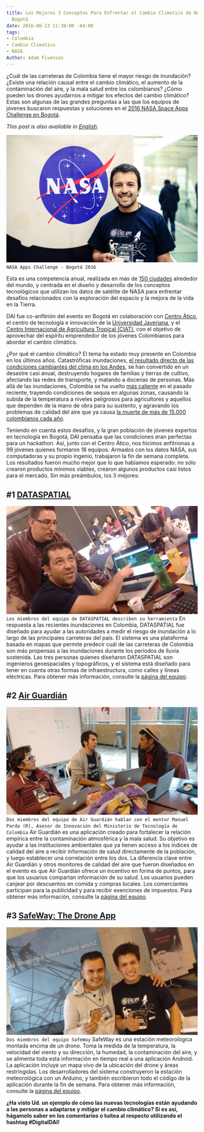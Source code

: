 ```yaml
---
title: Los Mejores 3 Conceptos Para Enfrentar el Cambio Climatico de NASA Space Apps
  Bogotá
date: 2016-06-13 11:38:00 -04:00
tags:
- Colombia
- Cambio Climatico
- NASA
Author: Adam Fivenson
---
```


¿Cuál de las carreteras de Colombia tiene el mayor riesgo de inundación? ¿Existe una relación causal entre el cambio climático, el aumento de la contaminación del aire, y la mala salud entre los colombianos? ¿Cómo pueden los drones ayudarnos a mitigar los efectos del cambio climático? Estas son algunas de las grandes preguntas a las que los equipos de jóvenes buscaron respuestas y soluciones en el [2016 NASA Space Apps Challenge en Bogotá](http://www.javeriana.edu.co/spaceappsbogota/).

*This post is also available in [English](http://dai-global-digital.com/top-3-climate-change-concepts-from-the-2016-nasa-space-apps-challenge-bogota.html).*

<!--more-->

![Space Apps Bogotá-12.jpg](/uploads/Space%20Apps%20Bogota%CC%81-12.jpg)
`NASA Apps Challenge - Bogotá 2016`

Esta es una competencia anual, realizada en más de [150 ciudades](https://2016.spaceappschallenge.org/locations) alrededor del mundo, y centrada en el diseño y desarrollo de los conceptos tecnológicos que utilizan los datos de satélite de NASA para enfrentar desafíos relacionados con la exploración del espacio y la mejora de la vida en la Tierra.

DAI fue co-anfitrión del evento en Bogotá en colaboración con [Centro Ático](http://www.javeriana.edu.co/vicerrectoria-academica/atico), el centro de tecnología e innovación de la [Universidad Javeriana](http://www.javeriana.edu.co/), y el [Centro Internacional de Agricultura Tropical (CIAT)](https://ciat.cgiar.org/), con el objetivo de aprovechar del espíritu emprendedor de los jóvenes Colombianos para abordar el cambio climático.

¿Por qué el cambio climático? El tema ha estado muy presente en Colombia en los últimos años.  Catastróficas inundaciones, [el resultado directo de las condiciones cambiantes del clima en los Andes](http://www.dailyclimate.org/tdc-newsroom/2012/12/colombia-andes-flooding), se han convertido en un desastre casi anual, destruyendo hogares de familias y tierras de cultivo, afectando las redes de transporte, y matando a docenas de personas. Más allá de las inundaciones, Colombia se ha vuelto [más caliente](http://thecitypaperbogota.com/news/climate-change-could-turn-up-the-heat-in-colombia/10812) en el pasado reciente, trayendo condiciones de sequía en algunas zonas, causando la subida de la temperatura a niveles peligrosos para agricultores y aquellos que dependen de la mano de obra para su sustento, y agravando los problemas de calidad del aire que ya causa [la muerte de más de 15.000 colombianos cada año](http://www.copenhagenconsensus.com/publication/colombia-perspective-air-pollution).

Teniendo en cuenta estos desafíos, y la gran población de jóvenes expertos en tecnología en Bogotá, DAI pensaba que las condiciones eran perfectas para un hackathon. Así, junto con el Centro Ático, nos hicimos anfitrionas a 99 jóvenes quienes formaron 18 equipos. Armados con los datos NASA, sus computadoras y su propio ingenio, trabajaron la fin de semana completa. Los resultados fueron mucho mejor que lo que habíamos esperado: no sólo crearon productos mínimos viables, crearon algunos productos casi listos para el mercado. Sin más preámbulos, los 3 mejores:

## #1 [DATASPATIAL](https://2016.spaceappschallenge.org/challenges/earth/earth-live/projects/risk-managment-system)
![DATASPATIAL](/uploads/IMG_20160423_184034562.jpg)
`Los miembros del equipo de DATASPATIAL describen su herramienta`
En respuesta a las recientes inundaciones en Colombia, DATASPATIAL fue diseñado para ayudar a las autoridades a medir el riesgo de inundación a lo largo de las principales carreteras del país. El sistema es una plataforma basada en mapas que permite predecir cuál de las carreteras de Colombia son más propensas a las inundaciones durante los períodos de lluvia sostenida. Las tres personas quienes diseñaron DATASPATIAL son ingenieros geoespaciales y topográficos, y el sistema está diseñado para tener en cuenta otras formas de infraestructura, como calles y líneas eléctricas. Para obtener más información, consulte la [página del equipo](https://2016.spaceappschallenge.org/challenges/earth/earth-live/projects/risk-managment-system).

## #2 [Air Guardián](https://2016.spaceappschallenge.org/challenges/earth/aircheck/projects/air-guardian)
![Air Guardian](/uploads/IMG_20160424_101008636.jpg)
`Dos miembros del equipo de Air Guardián hablan con el mentor Manuel Pardo (R), Asesor de Innovación del Ministerio de Tecnología de Colombia`
Air Guardián es una aplicación creado para fortalecer la relación empírica entre la contaminación atmosférica y la mala salud. Su objetivo es ayudar a las instituciones ambientales que ya tienen acceso a los índices de calidad del aire a recibir información de salud directamente de la población, y luego establecer una correlación entre los dos. La diferencia clave entre Air Guardián y otros monitores de calidad del aire que fueron diseñados en el evento es que Air Guardián ofrece un incentivo en forma de puntos, para que los usuarios compartan información de su salud. Los usuarios pueden canjear por descuentos en comida y compras locales. Los comerciantes participan para la publicidad y para recibir exenciones de impuestos. Para obtener más información, consulte la [página del equipo](https://2016.spaceappschallenge.org/challenges/earth/aircheck/projects/air-guardian).

## #3 [SafeWay: The Drone App](https://2016.spaceappschallenge.org/challenges/aero/dont-crash-my-drone/projects/safeway-the-drone-app)
![Safeway](/uploads/IMG_20160424_124520066.jpg)
`Dos miembros del equipo SafeWay`
SafeWay es una estación meteorológica montada encima de un drone. Toma la medida de la temperatura, la velocidad del viento y su dirección, la humedad, la contaminación del aire, y se alimenta toda esta información en tiempo real a una aplicación Android. La aplicación incluye un mapa vivo de la ubicación del drone y áreas restringidas. Los desarrolladores del sistema construyeron la estación meteorológica con un Arduino, y también escribieron todo el código de la aplicación durante la fin de semana. Para obtener más información, consulte la [página del equipo](https://2016.spaceappschallenge.org/challenges/aero/dont-crash-my-drone/projects/safeway-the-drone-app).

**¿Ha visto Ud. un ejemplo de cómo las nuevas tecnologías están ayudando a las personas a adaptarse y mitigar el cambio climático? Si es así, hágamelo saber en los comentarios o tuitea  al respecto utilizando el hashtag #DigitalDAI!**